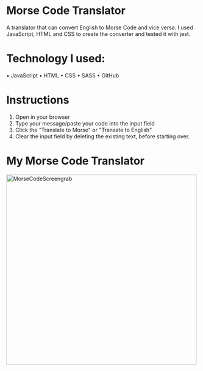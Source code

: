 # Morse Code Translator
A translator that can convert English to Morse Code and vice versa. I used JavaScript, HTML and CSS to create the converter and tested it with jest. 

# Technology I used:
•	JavaScript
•	HTML
•	CSS
•	SASS
•	GitHub

# Instructions
1.	Open in your browser
2.	Type your message/paste your code into the input field
3.	Click the “Translate to Morse" or "Transate to English"
4.	Clear the input field by deleting the existing text, before starting over.

# My Morse Code Translator
<img width="499" alt="MorseCodeScreengrab" src="https://user-images.githubusercontent.com/93707792/161551980-b10b9f53-708e-49b4-92bf-b288ea38f4d9.png">
